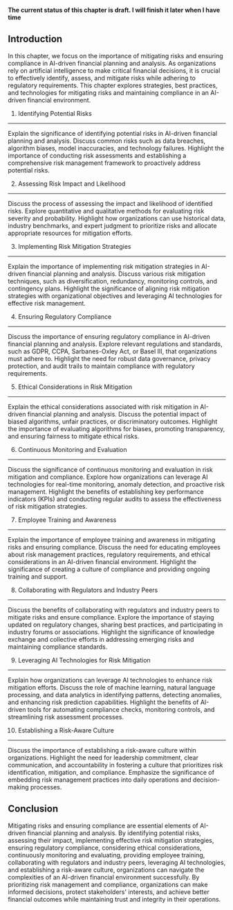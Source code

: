 **The current status of this chapter is draft. I will finish it later when I have time**

Introduction
------------

In this chapter, we focus on the importance of mitigating risks and ensuring compliance in AI-driven financial planning and analysis. As organizations rely on artificial intelligence to make critical financial decisions, it is crucial to effectively identify, assess, and mitigate risks while adhering to regulatory requirements. This chapter explores strategies, best practices, and technologies for mitigating risks and maintaining compliance in an AI-driven financial environment.

1. Identifying Potential Risks
------------------------------

Explain the significance of identifying potential risks in AI-driven financial planning and analysis. Discuss common risks such as data breaches, algorithm biases, model inaccuracies, and technology failures. Highlight the importance of conducting risk assessments and establishing a comprehensive risk management framework to proactively address potential risks.

2. Assessing Risk Impact and Likelihood
---------------------------------------

Discuss the process of assessing the impact and likelihood of identified risks. Explore quantitative and qualitative methods for evaluating risk severity and probability. Highlight how organizations can use historical data, industry benchmarks, and expert judgment to prioritize risks and allocate appropriate resources for mitigation efforts.

3. Implementing Risk Mitigation Strategies
------------------------------------------

Explain the importance of implementing risk mitigation strategies in AI-driven financial planning and analysis. Discuss various risk mitigation techniques, such as diversification, redundancy, monitoring controls, and contingency plans. Highlight the significance of aligning risk mitigation strategies with organizational objectives and leveraging AI technologies for effective risk management.

4. Ensuring Regulatory Compliance
---------------------------------

Discuss the importance of ensuring regulatory compliance in AI-driven financial planning and analysis. Explore relevant regulations and standards, such as GDPR, CCPA, Sarbanes-Oxley Act, or Basel III, that organizations must adhere to. Highlight the need for robust data governance, privacy protection, and audit trails to maintain compliance with regulatory requirements.

5. Ethical Considerations in Risk Mitigation
--------------------------------------------

Explain the ethical considerations associated with risk mitigation in AI-driven financial planning and analysis. Discuss the potential impact of biased algorithms, unfair practices, or discriminatory outcomes. Highlight the importance of evaluating algorithms for biases, promoting transparency, and ensuring fairness to mitigate ethical risks.

6. Continuous Monitoring and Evaluation
---------------------------------------

Discuss the significance of continuous monitoring and evaluation in risk mitigation and compliance. Explore how organizations can leverage AI technologies for real-time monitoring, anomaly detection, and proactive risk management. Highlight the benefits of establishing key performance indicators (KPIs) and conducting regular audits to assess the effectiveness of risk mitigation strategies.

7. Employee Training and Awareness
----------------------------------

Explain the importance of employee training and awareness in mitigating risks and ensuring compliance. Discuss the need for educating employees about risk management practices, regulatory requirements, and ethical considerations in an AI-driven financial environment. Highlight the significance of creating a culture of compliance and providing ongoing training and support.

8. Collaborating with Regulators and Industry Peers
---------------------------------------------------

Discuss the benefits of collaborating with regulators and industry peers to mitigate risks and ensure compliance. Explore the importance of staying updated on regulatory changes, sharing best practices, and participating in industry forums or associations. Highlight the significance of knowledge exchange and collective efforts in addressing emerging risks and maintaining compliance standards.

9. Leveraging AI Technologies for Risk Mitigation
-------------------------------------------------

Explain how organizations can leverage AI technologies to enhance risk mitigation efforts. Discuss the role of machine learning, natural language processing, and data analytics in identifying patterns, detecting anomalies, and enhancing risk prediction capabilities. Highlight the benefits of AI-driven tools for automating compliance checks, monitoring controls, and streamlining risk assessment processes.

10. Establishing a Risk-Aware Culture
-------------------------------------

Discuss the importance of establishing a risk-aware culture within organizations. Highlight the need for leadership commitment, clear communication, and accountability in fostering a culture that prioritizes risk identification, mitigation, and compliance. Emphasize the significance of embedding risk management practices into daily operations and decision-making processes.

Conclusion
----------

Mitigating risks and ensuring compliance are essential elements of AI-driven financial planning and analysis. By identifying potential risks, assessing their impact, implementing effective risk mitigation strategies, ensuring regulatory compliance, considering ethical considerations, continuously monitoring and evaluating, providing employee training, collaborating with regulators and industry peers, leveraging AI technologies, and establishing a risk-aware culture, organizations can navigate the complexities of an AI-driven financial environment successfully. By prioritizing risk management and compliance, organizations can make informed decisions, protect stakeholders' interests, and achieve better financial outcomes while maintaining trust and integrity in their operations.
